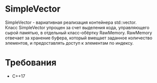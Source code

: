 # SimpleVector

SimpleVector - вариативная реализация контейнера std::vector.  
Класс SimpleVector упрощен за счет выделения кода, управляющего сырой памятью, в отдельный класс-обёртку RawMemory.
RawMemory отвечает за хранение буфера, который вмещает заданное количество элементов, и предоставлять доступ к элементам 
по индексу.

# Требования

* C++17 